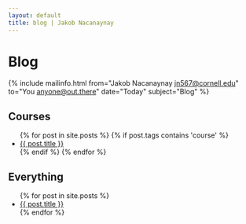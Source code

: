 ```yaml
---
layout: default
title: blog | Jakob Nacanaynay
---
```

# Blog

{% include mailinfo.html from="Jakob Nacanaynay <jn567@cornell.edu>" to="You <anyone@out.there>" date="Today" subject="Blog" %}

## Courses

<ul>
{% for post in site.posts %}
    {%  if post.tags contains 'course' %}
    <li><a href="{{ post.url }}">{{ post.title }}</a></li>
    {% endif %}
{% endfor %}
</ul>

## Everything

<ul>
{% for post in site.posts %}
    <li><a href="{{ post.url }}">{{ post.title }}</a></li>
{% endfor %}
</ul>

